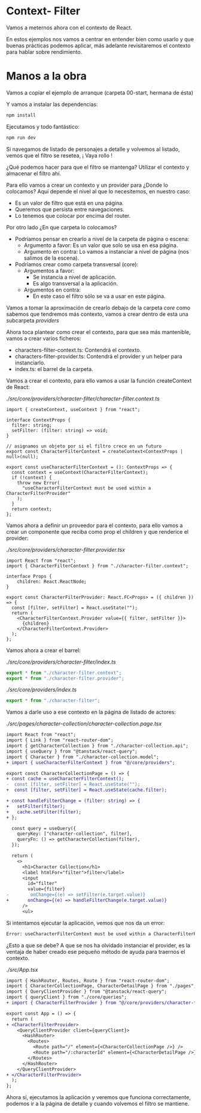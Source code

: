 # Context- Filter

Vamos a meternos ahora con el contexto de React.

En estos ejemplos nos vamos a centrar en entender bien como usarlo y que buenas prácticas podemos aplicar, más adelante revisitaremos el contexto para hablar sobre rendimiento.

# Manos a la obra

Vamos a copiar el ejemplo de arranque (carpeta 00-start, hermana de ésta)

Y vamos a instalar las dependencias:

```bash
npm install
```

Ejecutamos y todo fantástico:

```bash
npm run dev
```

Si navegamos de listado de personajes a detalle y volvemos al listado, vemos que el filtro se resetea, ¡ Vaya rollo !

¿Qué podemos hacer para que el filtro se mantenga? Utilizar el contexto y almacenar el filtro ahí.

Para ello vamos a crear un contexto y un provider para ¿Donde lo colocamos? Aquí depende el nivel al que lo necesitemos, en nuestro caso:

- Es un valor de filtro que está en una página.
- Queremos que persista entre navegaciones.
- Lo tenemos que colocar por encima del router.

Por otro lado ¿En que carpeta lo colocamos?

- Podríamos pensar en crearlo a nivel de la carpeta de página o escena:
  - Argumento a favor: Es un valor que solo se usa en esa página.
  - Argumento en contra: Lo vamos a instanciar a nivel de página (nos salimos de la escena).
- Podríamos crear como carpeta transversal (core):
  - Argumentos a favor:
    - Se instancia a nivel de aplicación.
    - Es algo transversal a la aplicación.
  - Argumentos en contra:
    - En este caso el filtro sólo se va a usar en este página.

Vamos a tomar la aproximación de crearlo debajo de la carpeta _core_ como sabemos que tendremos más contexto, vamos a crear dentro de esta una subcarpeta _providers_

Ahora toca plantear como crear el contexto, para que sea más mantenible, vamos a crear varios ficheros:

- characters-filter-context.ts: Contendrá el contexto.
- characters-filter-provider.ts: Contendrá el provider y un helper para instanciarlo.
- index.ts: el barrel de la carpeta.

Vamos a crear el contexto, para ello vamos a usar la función createContext de React:

_./src/core/providers/character-filter/character-filter.context.ts_

```tsx
import { createContext, useContext } from "react";

interface ContextProps {
  filter: string;
  setFilter: (filter: string) => void;
}

// asignamos un objeto por si el filtro crece en un futuro
export const CharacterFilterContext = createContext<ContextProps | null>(null);

export const useCharacterFilterContext = (): ContextProps => {
  const context = useContext(CharacterFilterContext);
  if (!context) {
    throw new Error(
      "useCharacterFilterContext must be used within a CharacterFilterProvider"
    );
  }
  return context;
};
```

Vamos ahora a definir un proveedor para el contexto, para ello vamos a crear un componente que reciba como prop el children y que renderice el provider:

_./src/core/providers/character-filter.provider.tsx_

```tsx
import React from "react";
import { CharacterFilterContext } from "./character-filter.context";

interface Props {
    children: React.ReactNode;
}

export const CharacterFilterProvider: React.FC<Props> = ({ children }) => {
  const [filter, setFilter] = React.useState("");
  return (
    <CharacterFilterContext.Provider value={{ filter, setFilter }}>
      {children}
    </CharacterFilterContext.Provider>
  );
};

```

Vamos ahora a crear el barrel:

_./src/core/providers/character-filter/index.ts_

```ts
export * from "./character-filter.context";
export * from "./character-filter.provider";
```

_./src/core/providers/index.ts_

```ts
export * from "./character-filter";
```

Vamos a darle uso a ese contexto en la página de listado de actores:

_./src/pages/character-collection/character-collection.page.tsx_

```diff
import React from "react";
import { Link } from "react-router-dom";
import { getCharacterCollection } from "./character-collection.api";
import { useQuery } from "@tanstack/react-query";
import { Character } from "./character-collection.model";
+ import { useCharacterFilterContext } from "@/core/providers";

export const CharacterCollectionPage = () => {
+ const cache = useCharacterFilterContext();
-  const [filter, setFilter] = React.useState("");
+  const [filter, setFilter] = React.useState(cache.filter);

+ const handleFilterChange = (filter: string) => {
+   setFilter(filter);
+   cache.setFilter(filter);
+ };

  const query = useQuery({
    queryKey: ["character-collection", filter],
    queryFn: () => getCharacterCollection(filter),
  });

  return (
    <>
      <h1>Character Collection</h1>
      <label htmlFor="filter">filter</label>
      <input
        id="filter"
        value={filter}
-        onChange={(e) => setFilter(e.target.value)}
+       onChange={(e) => handleFilterChange(e.target.value)}
      />
      <ul>
```

Si intentamos ejecutar la aplicación, vemos que nos da un error:

```bash
Error: useCharacterFilterContext must be used within a CharacterFilterProvider
```

¿Esto a que se debe? A que se nos ha olvidado instanciar el provider, es la ventaja de haber creado ese pequeño método de ayuda para traernos el contexto.

_./src/App.tsx_

```diff
import { HashRouter, Routes, Route } from "react-router-dom";
import { CharacterCollectionPage, CharacterDetailPage } from "./pages";
import { QueryClientProvider } from "@tanstack/react-query";
import { queryClient } from "./core/queries";
+ import { CharacterFilterProvider } from "@/core/providers/character-filter";

export const App = () => {
  return (
+ <CharacterFilterProvider>
    <QueryClientProvider client={queryClient}>
      <HashRouter>
        <Routes>
          <Route path="/" element={<CharacterCollectionPage />} />
          <Route path="/:characterId" element={<CharacterDetailPage />} />
        </Routes>
      </HashRouter>
    </QueryClientProvider>
+ </CharacterFilterProvider>
  );
};
```

Ahora sí, ejecutamos la aplicación y veremos que funciona correctamente, podemos ir a la página de detalle y cuando volvemos el filtro se mantiene.
